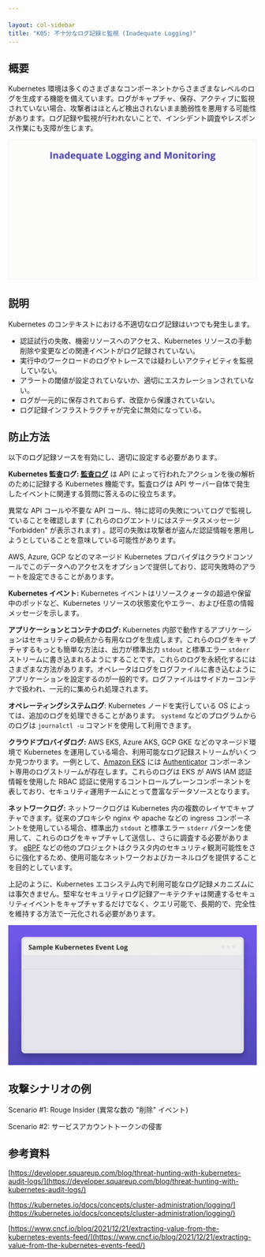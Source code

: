 ```yaml
---

layout: col-sidebar
title: "K05: 不十分なログ記録と監視 (Inadequate Logging)"
---
```


## 概要

Kubernetes 環境は多くのさまざまなコンポーネントからさまざまなレベルのログを生成する機能を備えています。ログがキャプチャ、保存、アクティブに監視されていない場合、攻撃者はほとんど検出されないまま脆弱性を悪用する可能性があります。ログ記録や監視が行われないことで、インシデント調査やレスポンス作業にも支障が生じます。

![Inadequate Logging - Illustration](../../../assets/images/K05-2022.gif)

## 説明

Kubernetes のコンテキストにおける不適切なログ記録はいつでも発生します。

- 認証試行の失敗、機密リソースへのアクセス、Kubernetes リソースの手動削除や変更などの関連イベントがログ記録されていない。
- 実行中のワークロードのログやトレースでは疑わしいアクティビティを監視していない。
- アラートの閾値が設定されていないか、適切にエスカレーションされていない。
- ログが一元的に保存されておらず、改竄から保護されていない。
- ログ記録インフラストラクチャが完全に無効になっている。

## 防止方法

以下のログ記録ソースを有効にし、適切に設定する必要があります。

**Kubernetes 監査ログ: [監査ログ](https://kubernetes.io/docs/tasks/debug-application-cluster/audit/)** は API によって行われたアクションを後の解析のために記録する Kubernetes 機能です。監査ログは API サーバー自体で発生したイベントに関連する質問に答えるのに役立ちます。

異常な API コールや不要な API コール、特に認可の失敗についてログで監視していることを確認します (これらのログエントリにはステータスメッセージ "Forbidden" が表示されます) 。認可の失敗は攻撃者が盗んだ認証情報を悪用しようとしていることを意味している可能性があります。

AWS, Azure, GCP などのマネージド Kubernetes プロバイダはクラウドコンソールでこのデータへのアクセスをオプションで提供しており、認可失敗時のアラートを設定できることがあります。

**Kubernetes イベント:** Kubernetes イベントはリソースクォータの超過や保留中のポッドなど、Kubernetes リソースの状態変化やエラー、および任意の情報メッセージを示します。

**アプリケーションとコンテナのログ:** Kubernetes 内部で動作するアプリケーションはセキュリティの観点から有用なログを生成します。これらのログをキャプチャするもっとも簡単な方法は、出力が標準出力 `stdout` と標準エラー `stderr` ストリームに書き込まれるようにすることです。これらのログを永続化するにはさまざまな方法があります。オペレータはログをログファイルに書き込むようにアプリケーションを設定するのが一般的です。ログファイルはサイドカーコンテナで扱われ、一元的に集められ処理されます。

**オペレーティングシステムログ**: Kubernetes ノードを実行している OS によっては、追加のログを処理できることがあります。 `systemd` などのプログラムからのログは `journalctl -u` コマンドを使用して利用できます。

**クラウドプロバイダログ:** AWS EKS, Azure AKS, GCP GKE などのマネージド環境で Kubernetes を運用している場合、利用可能なログ記録ストリームがいくつか見つかります。一例として、[Amazon EKS](https://aws.amazon.com/eks/) には [Authenticator](https://docs.aws.amazon.com/eks/latest/userguide/control-plane-logs.html) コンポーネント専用のログストリームが存在します。これらのログは EKS が AWS IAM 認証情報を使用した RBAC 認証に使用するコントロールプレーンコンポーネントを表しており、セキュリティ運用チームにとって豊富なデータソースとなります。

**ネットワークログ:** ネットワークログは Kubernetes 内の複数のレイヤでキャプチャできます。従来のプロキシや nginx や apache などの ingress コンポーネントを使用している場合、標準出力 `stdout` と標準エラー `stderr` パターンを使用して、これらのログをキャプチャして送信し、さらに調査する必要があります。 [eBPF](https://ebpf.io/) などの他のプロジェクトはクラスタ内のセキュリティ観測可能性をさらに強化するため、使用可能なネットワークおよびカーネルログを提供することを目的としています。

上記のように、Kubernetes エコシステム内で利用可能なログ記録メカニズムには事欠きません。堅牢なセキュリティログ記録アーキテクチャは関連するセキュリティイベントをキャプチャするだけでなく、クエリ可能で、長期的で、完全性を維持する方法で一元化される必要があります。

![Inadequate Logging - Mitigations](../../../assets/images/K05-2022-mitigation.gif)

## 攻撃シナリオの例

Scenario #1: Rouge Insider (異常な数の "削除" イベント)

Scenario #2: サービスアカウントトークンの侵害

## 参考資料

[https://developer.squareup.com/blog/threat-hunting-with-kubernetes-audit-logs/](https://developer.squareup.com/blog/threat-hunting-with-kubernetes-audit-logs/)

[https://kubernetes.io/docs/concepts/cluster-administration/logging/](https://kubernetes.io/docs/concepts/cluster-administration/logging/)

[https://www.cncf.io/blog/2021/12/21/extracting-value-from-the-kubernetes-events-feed/](https://www.cncf.io/blog/2021/12/21/extracting-value-from-the-kubernetes-events-feed/)
